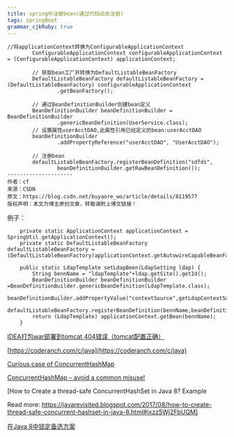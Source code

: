 ```yaml
---
title: spring中注册bean(通过代码动态注册)
tags: springBoot
grammar_cjkRuby: true
---
```


```
//将applicationContext转换为ConfigurableApplicationContext
		ConfigurableApplicationContext configurableApplicationContext = (ConfigurableApplicationContext) applicationContext;
		
		// 获取bean工厂并转换为DefaultListableBeanFactory
		DefaultListableBeanFactory defaultListableBeanFactory = (DefaultListableBeanFactory) configurableApplicationContext
				.getBeanFactory();
		
		// 通过BeanDefinitionBuilder创建bean定义
		BeanDefinitionBuilder beanDefinitionBuilder = BeanDefinitionBuilder
				.genericBeanDefinition(UserService.class);
		// 设置属性userAcctDAO,此属性引用已经定义的bean:userAcctDAO
		beanDefinitionBuilder
				.addPropertyReference("userAcctDAO", "UserAcctDAO");
		
		// 注册bean
		defaultListableBeanFactory.registerBeanDefinition("sdfds",
				beanDefinitionBuilder.getRawBeanDefinition());
--------------------- 
作者：cf 
来源：CSDN 
原文：https://blog.csdn.net/buyaore_wo/article/details/8119577 
版权声明：本文为博主原创文章，转载请附上博文链接！
```


例子：

```
	private static ApplicationContext applicationContext = SpringUtil.getApplicationContext();
	private static DefaultListableBeanFactory defaultListableBeanFactory = (DefaultListableBeanFactory)applicationContext.getAutowireCapableBeanFactory();
	
    public static LdapTemplate setLdapBeen(LdapSetting ldap) {
    	String bennName = "ldapTemplate"+ldap.getSite().getId();
    	BeanDefinitionBuilder beanDefinitionBuilder =BeanDefinitionBuilder.genericBeanDefinition(LdapTemplate.class);
    	beanDefinitionBuilder.addPropertyValue("contextSource",getLdapContextSource(ldap));
    	defaultListableBeanFactory.registerBeanDefinition(bennName,beanDefinitionBuilder.getBeanDefinition());
    	return (LdapTemplate) applicationContext.getBean(bennName);
    }
```


[IDEA打包war部署到tomcat 404错误（tomcat配置正确）](https://blog.csdn.net/jyfjyt/article/details/78617112)


[https://coderanch.com/c/java](https://coderanch.com/c/java)

[Curious case of ConcurrentHashMap](https://medium.com/@itsromiljain/curious-case-of-concurrenthashmap-90249632d335)

[ConcurrentHashMap – avoid a common misuse!](https://ria101.wordpress.com/2011/12/12/concurrenthashmap-avoid-a-common-misuse/)

[How to Create a thread-safe ConcurrentHashSet in Java 8? Example

Read more: https://javarevisited.blogspot.com/2017/08/how-to-create-thread-safe-concurrent-hashset-in-java-8.html#ixzz5Wj2FbUQM]

[在Java 8中锁定备选方案](http://qaware.blogspot.com/2016/06/locking-alternatives-in-java-8.html)